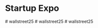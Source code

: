 # Startup Expo
#   w a l l s t r e e t 2 5  
 #   w a l l s t r e e t 2 5  
 #   w a l l s t r e e t 2 5  
 